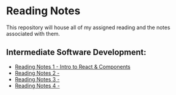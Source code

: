 # Reading Notes

This repository will house all of my assigned reading and the notes associated with them.

## Intermediate Software Development:

- [Reading Notes 1 - Intro to React & Components](class-01.md)
- [Reading Notes 2 - ](class-02.md)
- [Reading Notes 3 - ](class-03.md)
- [Reading Notes 4 - ](class-04.md)

